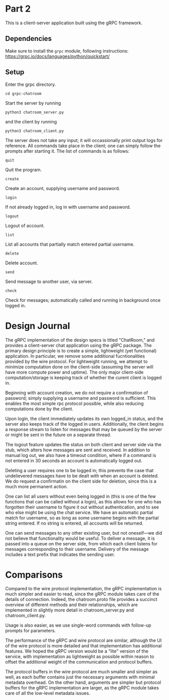 # Part 2
This is a client-server application built using the gRPC framework.

## Dependencies
Make sure to install the `grpc` module, following instructions: https://grpc.io/docs/languages/python/quickstart/

## Setup
Enter the grpc directory.
```
cd grpc-chatroom
```

Start the server by running
```
python3 chatroom_server.py

```
and the client by running
```
python3 chatroom_client.py

```

The server does not take any input; it will occassionally print output logs for reference. All commands take place in the client; one can simply follow the prompts after starting it. The list of commands is as follows:

```
quit
```
Quit the program.

```
create
```
Create an account, supplying username and password.

```
login
```
If not already logged in, log in with username and password.

```
logout
```
Logout of account.

```
list
```
List all accounts that partially match entered partial username.

```
delete
```
Delete account.

```
send
```
Send message to another user, via server.

```
check
```
Check for messages; automatically called and running in background once logged in.


# Design Journal
The gRPC implementation of the design specs is titled "ChatRoom," and provides a client-server chat application using the gRPC package. The primary design principle is to create a simple, lightweight (yet functional) application. In particular, we remove some additional fucntionalities provided by the wire protocol. For lightweight running, we attempt to minimize computation done on the client-side (assuming the server will have more compute power and uptime). The only major client-side computation/storage is keeping track of whether the curent client is logged in.

Beginning with account creation, we do not require a confirmation of password; simply supplying a username and password is sufficient. This enables the most simple rpc protocol possible, while also reducing computations done by the client.

Upon login, the client immediately updates its own logged_in status, and the server also keeps track of the logged in users. Additionally, the client begins a response stream to listen for messages that may be queued by the server or might be sent in the future on a separate thread.

The logout feature updates the status on both client and server side via the stub, which alters how messages are sent and received. In addition to manual log out, we also have a timeout condition, where if a command is not entered in 30 seconds an account is automatically logged out.

Deleting a user requires one to be logged in; this prevents the case that undelievered messages have to be dealt with when an account is deleted. We do request a confirmatin on the client side for deletion, since this is a much more permanent action.


One can list all users without even being logged in (this is one of the few functions that can be called without a login), as this allows for one who has forgotten their username to figure it out without authentication, and to see who else might be using the chat service. We have an automatic partial match for username, so as long as some username begins with the partial string entered. If no string is entered, all accounts will be returned.

One can send messages to any other existing user, but not oneself—we did not believe that functionality would be useful. To deliver a message, it is passed into a queue on the server side, from which each client listens for messages corresponding to their username. Delivery of the message includes a text prefix that indicates the sending user.

# Comparisons
Compared to the wire protocol implementation, the gRPC implementation is much simpler and easier to read, since the gRPC module takes care of the details of connection. Indeed, the chatroom.proto file provides a succinct overview of different methods and their relationships, which are implemented in slightly more detail in chatroom_server.py and chatroom_client.py. 

Usage is also easier, as we use single-word commands with follow-up prompts for parameters.

The performance of the gRPC and wire protocol are similar, although the UI of the wire protocol is more detailed and that implementation has additional features. We hoped the gRPC version would be a "lite" version of the service, with implementation as lightweight as possible within reason to offset the additional weight of the communication and protocol buffers. 

The protocol buffers in the wire protocol are much smaller and simpler as well, as each buffer contains just the necessary arguments with minimal metadata overhead. On the other hand, arguments are simpler but protocol buffers for the gRPC implementation are larger, as the gRPC module takes care of all the low-level metadata issues.
